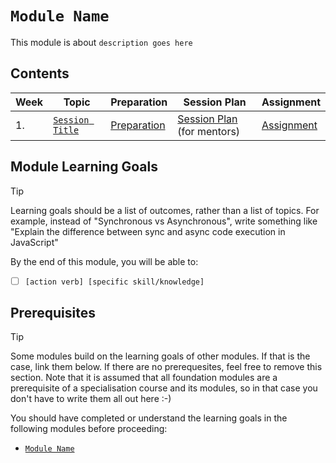 # `Module Name`

This module is about `description goes here`

## Contents

| Week | Topic                                | Preparation                           | Session Plan                                          | Assignment                          |
| ---- | ------------------------------------ | ------------------------------------- | ----------------------------------------------------- | ----------------------------------- |
| 1.   | [`Session Title`](./week1/README.md) | [Preparation](./week1/preparation.md) | [Session Plan](./week1/session-plan.md) (for mentors) | [Assignment](./week1/assignment.md) |

## Module Learning Goals

> [!TIP]
> Learning goals should be a list of outcomes, rather than a list of topics. For example, instead of "Synchronous vs Asynchronous", write something like "Explain the difference between sync and async code execution in JavaScript"

By the end of this module, you will be able to:

- [ ] `[action verb] [specific skill/knowledge]`

## Prerequisites

> [!TIP]
> Some modules build on the learning goals of other modules. If that is the case, link them below. If there are no prerequesites, feel free to remove this section. Note that it is assumed that all foundation modules are a prerequisite of a specialisation course and its modules, so in that case you don't have to write them all out here :-)

You should have completed or understand the learning goals in the following modules before proceeding:

- [`Module Name`](https://example.com)
